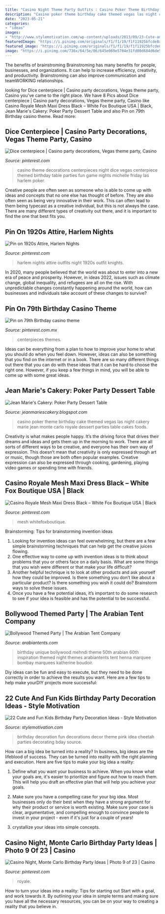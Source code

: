 ```yaml
---
title: "Casino Night Theme Party Outfits : Casino Poker Theme Birthday Cake Themed Vegas Las Night Cakery Marie Jean Monte Carlo Royale Dessert Parties Table Cakes Foods"
description: "Casino poker theme birthday cake themed vegas las night cakery marie jean monte carlo royale dessert parties table cakes foods"
date: "2023-05-21"
categories:
- "ideas"
images:
- "http://www.stylemotivation.com/wp-content/uploads/2013/09/23-Cute-and-Fun-Kids-Birthday-Party-Decoration-Ideas-11.jpg"
featuredImage: "https://i.pinimg.com/originals/f1/f1/19/f1f11925bfcde8a807035e73457bc920.jpg"
featured_image: "https://i.pinimg.com/originals/f1/f1/19/f1f11925bfcde8a807035e73457bc920.jpg"
image: "https://i.pinimg.com/736x/64/5e/06/645e069e5704e31fd00d684d6de59d03.jpg"
---
```



The benefits of brainstroming
Brainstroming has many benefits for people, businesses, and organizations. It can help to increase efficiency, creativity, and productivity. Brainstroming can also improve communication and teamWORKING relationships.

	

		
looking for Dice centerpiece | Casino party decorations, Vegas theme party, Casino you've came to the right place. We have 8 Pics about Dice centerpiece | Casino party decorations, Vegas theme party, Casino like Casino Royale Mesh Maxi Dress Black – White Fox Boutique USA | Black, Jean Marie&#039;s Cakery: Poker Party Dessert Table and also Pin on 79th Birthday casino theme. Read more:
		
    
## Dice Centerpiece | Casino Party Decorations, Vegas Theme Party, Casino

<img loading=lazy src="https://i.pinimg.com/736x/a1/56/0a/a1560a82d395ffa9a247ac1b7685e5ce--casino-decorations-casino-theme-party-decorations-centerpieces.jpg" onerror="this.onerror=null;this.src='https://tse4.mm.bing.net/th?id=OIP.WmprvGSa9-U9E8hNHJrkuwEKEs&amp;pid=15.1';" alt="Dice centerpiece | Casino party decorations, Vegas theme party, Casino">

_Source: pinterest.com_

>casino theme decorations centerpieces night dice vegas centerpiece themed birthday table parties fun game nights michelle friday las harlem poker. 

	

Creative people are often seen as someone who is able to come up with ideas and concepts that no one else has thought of before. They are also often seen as being very innovative in their work. This can often lead to them being typecast as a creative individual, but this is not always the case. There are many different types of creativity out there, and it is important to find the one that best fits you.

    
## Pin On 1920s Attire, Harlem Nights

<img loading=lazy src="https://i.pinimg.com/originals/f1/f1/19/f1f11925bfcde8a807035e73457bc920.jpg" onerror="this.onerror=null;this.src='https://tse4.mm.bing.net/th?id=OIP.EGpAxIocxrjMZWF_HMTezAHaNd&amp;pid=15.1';" alt="Pin on 1920s Attire, Harlem Nights">

_Source: pinterest.com_

>harlem nights attire outfits night 1920s outfit knights. 

	

In 2020, many people believed that the world was about to enter into a new era of peace and prosperity. However, in ideas 2022, issues such as climate change, global inequality, and refugees are all on the rise. With unpredictable changes constantly happening around the world, how can businesses and individuals take account of these changes to survive?

    
## Pin On 79th Birthday Casino Theme

<img loading=lazy src="https://i.pinimg.com/736x/64/5e/06/645e069e5704e31fd00d684d6de59d03.jpg" onerror="this.onerror=null;this.src='https://tse4.mm.bing.net/th?id=OIP.IggDxOf2dK_fLf8EWm6e5wHaJ3&amp;pid=15.1';" alt="Pin on 79th Birthday casino theme">

_Source: pinterest.com.mx_

>centerpieces themes. 

	

Ideas can be everything from a plan to how to improve your home to what you should do when you feel down. However, ideas can also be something that you find on the internet or in a book. There are so many different things out there that you can do with these ideas that it can be hard to choose the right one. However, if you keep a few things in mind, you will be able to come up with some great ideas.

    
## Jean Marie&#039;s Cakery: Poker Party Dessert Table

<img loading=lazy src="http://3.bp.blogspot.com/-SQsfZOW9SOg/TrKnRVOB49I/AAAAAAAAAKI/RLY9vtpIJU0/s1600/Jean+Marie%2527s+Cakery+-+Poker+Cupcakes+web.jpg" onerror="this.onerror=null;this.src='https://tse4.mm.bing.net/th?id=OIP.0aI2so-ibRLl5A1cCuDFHgHaLL&amp;pid=15.1';" alt="Jean Marie&#039;s Cakery: Poker Party Dessert Table">

_Source: jeanmariescakery.blogspot.com_

>casino poker theme birthday cake themed vegas las night cakery marie jean monte carlo royale dessert parties table cakes foods. 

	

Creativity is what makes people happy. It’s the driving force that drives their dreams and ideas and gets them up in the morning to work. There are all sorts of different ways to be creative, and everyone has their own way of expression. This doesn’t mean that creativity is only expressed through art or music, though those are both often popular examples. Creative expression can also be expressed through cooking, gardening, playing video games or spending time with friends.

    
## Casino Royale Mesh Maxi Dress Black – White Fox Boutique USA | Black

<img loading=lazy src="https://i.pinimg.com/736x/12/75/3d/12753d6149037dcb512a7241136f56ee.jpg" onerror="this.onerror=null;this.src='https://tse4.mm.bing.net/th?id=OIP.MXU_gOS1NnUbqgmgNz7wUQHaLa&amp;pid=15.1';" alt="Casino Royale Mesh Maxi Dress Black – White Fox Boutique USA | Black">

_Source: pinterest.com_

>mesh whitefoxboutique. 

	

Brainstorming: Tips for brainstorming invention ideas
1. Looking for invention ideas can feel overwhelming, but there are a few simple brainstorming techniques that can help get the creative juices flowing.
2. One effective way to come up with invention ideas is to think about problems that you or others face on a daily basis. What are some things that you wish were different or that make your life difficult?
3. Another helpful technique is to look at other products and ask yourself how they could be improved. Is there something you don’t like about a particular product? Is there something you wish it could do? Brainstorm ways to solve these issues.
4. Once you have a few potential ideas, it’s important to do some research to see if your idea is feasible and has the potential to be successful.

    
## Bollywood Themed Party | The Arabian Tent Company

<img loading=lazy src="https://arabiantents.com/wp-content/uploads/2018/08/Bombay-Boudoir-dining2-sim@simphotography.com-1-min-1.jpg" onerror="this.onerror=null;this.src='https://tse1.mm.bing.net/th?id=OIP.tNH3v0OZglLtBtmbb6fBIQHaE7&amp;pid=15.1';" alt="Bollywood Themed Party | The Arabian Tent Company">

_Source: arabiantents.com_

>birthday unique bollywood mehndi theme 50th arabian 60th inspiration themed night themes arabiantents tent henna marquee bombay marquees katherine boudoir. 

	

Diy ideas can be fun and easy to execute, but they need to be done correctly in order to achieve the results you want. Here are a few tips to help make yourDIY projects more successful:

    
## 22 Cute And Fun Kids Birthday Party Decoration Ideas - Style Motivation

<img loading=lazy src="http://www.stylemotivation.com/wp-content/uploads/2013/09/23-Cute-and-Fun-Kids-Birthday-Party-Decoration-Ideas-11.jpg" onerror="this.onerror=null;this.src='https://tse2.mm.bing.net/th?id=OIP.QNNQGZr024o_nJH2IHEuIwHaJs&amp;pid=15.1';" alt="22 Cute and Fun Kids Birthday Party Decoration Ideas - Style Motivation">

_Source: stylemotivation.com_

>birthday decoration fun decorations decor theme pink idea cheetah parties decorating bday source. 

	

How can a big idea be turned into a reality?
In business, big ideas are the lifeblood of success. They can be turned into reality with the right planning and execution. Here are five tips to make your big idea a reality:
1. Define what you want your business to achieve. When you know what your goals are, it's easier to prioritize and figure out how to reach them. This will help you draft an effective plan that will help you achieve your goals.

2. Make sure you have a compelling case for your big idea. Most businesses only do their best when they have a strong argument for why their product or service is worth existing. Make sure your case is clear, argumentative, and compelling enough to convince people to invest in your project - even if it's just for a couple of years!

3. crystallize your ideas into simple concepts.

    
## Casino Night, Monte Carlo Birthday Party Ideas | Photo 9 Of 23 | Casino

<img loading=lazy src="https://i.pinimg.com/originals/c4/85/58/c48558e3eda2de9417e31d6e597eec37.jpg" onerror="this.onerror=null;this.src='https://tse2.mm.bing.net/th?id=OIP.W7aj2fCu_4qPsI6zVVINyAHaLG&amp;pid=15.1';" alt="Casino Night, Monte Carlo Birthday Party Ideas | Photo 9 of 23 | Casino">

_Source: pinterest.com_

>royale. 

	

How to turn your ideas into a reality: Tips for starting out
Start with a goal, and work towards it. By outlining your idea in simple terms and making sure you have all the necessary resources, you can be on your way to creating a reality that you believe in.

